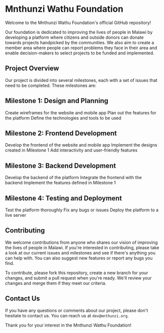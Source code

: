 # Mnthunzi Wathu Foundation
Welcome to the Mnthunzi Wathu Foundation's official GitHub repository!

Our foundation is dedicated to improving the lives of people in Malawi by developing a platform where citizens and outside donors can donate towards projects handpicked by the communities. We also aim to create a member area where people can report problems they face in their area and enable decision-makers to select projects to be funded and implemented.

## Project Overview
Our project is divided into several milestones, each with a set of issues that need to be completed. These milestones are:

## Milestone 1: Design and Planning

Create wireframes for the website and mobile app
Plan out the features for the platform
Define the technologies and tools to be used
## Milestone 2: Frontend Development

Develop the frontend of the website and mobile app
Implement the designs created in Milestone 1
Add interactivity and user-friendly features
## Milestone 3: Backend Development

Develop the backend of the platform
Integrate the frontend with the backend
Implement the features defined in Milestone 1
## Milestone 4: Testing and Deployment

Test the platform thoroughly
Fix any bugs or issues
Deploy the platform to a live server
## Contributing
We welcome contributions from anyone who shares our vision of improving the lives of people in Malawi. If you're interested in contributing, please take a look at our current issues and milestones and see if there's anything you can help with. You can also suggest new features or report any bugs you find.

To contribute, please fork this repository, create a new branch for your changes, and submit a pull request when you're ready. We'll review your changes and merge them if they meet our criteria.

## Contact Us
If you have any questions or comments about our project, please don't hesitate to contact us. You can reach us at `dev@mnthunzi.org`.

Thank you for your interest in the Mnthunzi Wathu Foundation!




